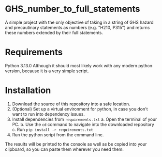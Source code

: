 # GHS_number_to_full_statements
A simple project with the only objective of taking in a string of GHS hazard and precautinary statements as numbers (e.g. "H210, P315") and returns these numbers extended by their full statements.

# Requirements
Python 3.13.0
Although it should most likely work with any modern python version, because it is a very simple script.

# Installation
1. Download the source of this repository into a safe location.
2. (Optional) Set up a virtual environment for python, in case you don't want to run into dependency issues.
3. Install dependencies from `requirements.txt`
  a. Open the terminal of your PC.
  b. Use the `cd` command to navigate into the downloaded repository
  c. Run `pip install -r requirements.txt`
5. Run the python script from the command line.

The results will be printed to the console as well as be copied into your clipboard, so you can paste them wherever you need them.
